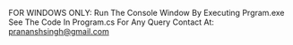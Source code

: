 FOR WINDOWS ONLY: Run The Console Window By Executing Prgram.exe
				  See The Code In Program.cs
				  For Any Query Contact At: prananshsingh@gmail.com
				  
				  